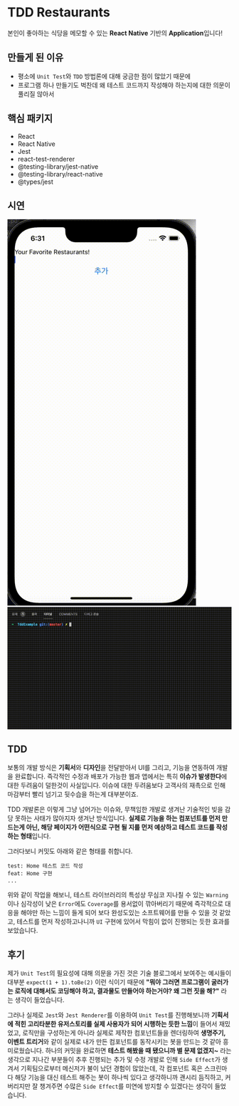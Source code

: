 # TDD Restaurants
본인이 좋아하는 식당을 메모할 수 있는 **React Native** 기반의 **Application**입니다!
## 만들게 된 이유
- 평소에 ```Unit Test```와 ```TDD``` 방법론에 대해 궁금한 점이 많았기 때문에
- 프로그램 하나 만들기도 벅찬데 왜 테스트 코드까지 작성해야 하는지에 대한 의문이 풀리질 않아서
## 핵심 패키지
- React
- React Native
- Jest
- react-test-renderer
- @testing-library/jest-native
- @testing-library/react-native
- @types/jest
## 시연
![Screen](./screen.gif)
![Terminal](./terminal.gif)
## TDD
보통의 개발 방식은 **기획서**와 **디자인**을 전달받아서 UI를 그리고, 기능을 연동하여 개발을 완료합니다. 즉각적인 수정과 배포가 가능한 웹과 앱에서는 특히 **이슈가 발생한다**에 대한 두려움이 덜한것이 사실입니다. 이슈에 대한 두려움보다 고객사의 재촉으로 인해 마감부터 빨리 넘기고 뒷수습을 하는게 대부분이죠.

TDD 개발론은 이렇게 그냥 넘어가는 이슈와, 무책임한 개발로 생겨난 기술적인 빚을 감당 못하는 사태가 많아지자 생겨난 방식입니다. **실제로 기능을 하는 컴포넌트를 먼저 만드는게 아닌, 해당 페이지가 어떤식으로 구현 될 지를 먼저 예상하고 테스트 코드를 작성하는 형태**입니다.

그러다보니 커밋도 아래와 같은 형태를 취합니다.
```
test: Home 테스트 코드 작성
feat: Home 구현
...
```
위와 같이 작업을 해보니, 테스트 라이브러리의 특성상 무심코 지나칠 수 있는 ```Warning```이나 심각성이 낮은 ```Error```에도 ```Coverage```를 용서없이 깎아버리기 때문에 즉각적으로 대응을 해야만 하는 느낌이 들게 되어 보다 완성도있는 소프트웨어를 만들 수 있을 것 같았고, 테스트를 먼저 작성하고나니까 ```UI``` 구현에 있어서 막힘이 없이 진행되는 듯한 효과를 보았습니다.
## 후기
제가 ```Unit Test```의 필요성에 대해 의문을 가진 것은 기술 블로그에서 보여주는 예시들이 대부분 ```expect(1 + 1).toBe(2)``` 이런 식이기 때문에 **"뭐야 그러면 프로그램이 굴러가는 로직에 대해서도 코딩해야 하고, 결과물도 만들어야 하는거야? 왜 그런 짓을 해?"** 라는 생각이 들었습니다.

그러나 실제로 ```Jest```와 ```Jest Renderer```를 이용하여 ```Unit Test```를 진행해보니까 **기획서에 적힌 고리타분한 유저스토리를 실제 사용자가 되어 시행하는 듯한 느낌**이 들어서 재밌었고, 로직만을 구성하는게 아니라 실제로 제작한 컴포넌트들을 렌더링하여 **생명주기, 이벤트 트리거**와 같이 실제로 내가 만든 컴포넌트를 동작시키는 봇을 만드는 것 같아 흥미로웠습니다. 하나의 커밋을 완료하면 **테스트 해봤을 때 됐으니까 별 문제 없겠지~** 라는 생각으로 지나간 부분들이 추후 진행되는 추가 및 수정 개발로 인해 ```Side Effect```가 생겨서 기획팀으로부터 메신저가 불이 났던 경험이 많았는데, 각 컴포넌트 혹은 스크린마다 해당 기능을 대신 테스트 해주는 봇이 하나씩 있다고 생각하니까 괜시리 듬직하고, 커버리지만 잘 챙겨주면 수많은 ```Side Effect```를 미연에 방지할 수 있겠다는 생각이 들었습니다.

